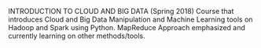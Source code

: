 INTRODUCTION TO CLOUD AND BIG DATA (Spring 2018)
Course that introduces Cloud and Big Data Manipulation and Machine Learning tools on Hadoop and Spark using Python. 
MapReduce Approach emphasized and currently learning on other methods/tools.
